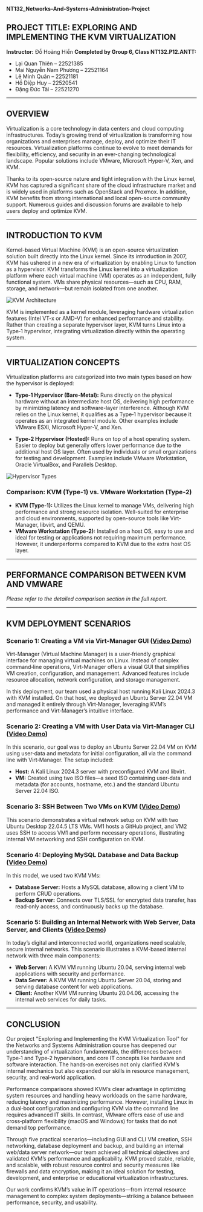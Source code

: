 **NT132_Networks-And-Systems-Administration-Project**

## PROJECT TITLE: EXPLORING AND IMPLEMENTING THE KVM VIRTUALIZATION

**Instructor:** Đỗ Hoàng Hiển
**Completed by Group 6, Class NT132.P12.ANTT:**

* Lại Quan Thiên – 22521385
* Mai Nguyễn Nam Phương – 22521164
* Lê Minh Quân – 22521181
* Hồ Diệp Huy – 22520541
* Đặng Đức Tài – 22521270

---

## OVERVIEW

Virtualization is a core technology in data centers and cloud computing infrastructures. Today’s growing trend of virtualization is transforming how organizations and enterprises manage, deploy, and optimize their IT resources. Virtualization platforms continue to evolve to meet demands for flexibility, efficiency, and security in an ever-changing technological landscape. Popular solutions include VMware, Microsoft Hyper-V, Xen, and KVM.

Thanks to its open-source nature and tight integration with the Linux kernel, KVM has captured a significant share of the cloud infrastructure market and is widely used in platforms such as OpenStack and Proxmox. In addition, KVM benefits from strong international and local open-source community support. Numerous guides and discussion forums are available to help users deploy and optimize KVM.

---

## INTRODUCTION TO KVM

Kernel-based Virtual Machine (KVM) is an open-source virtualization solution built directly into the Linux kernel. Since its introduction in 2007, KVM has ushered in a new era of virtualization by enabling Linux to function as a hypervisor. KVM transforms the Linux kernel into a virtualization platform where each virtual machine (VM) operates as an independent, fully functional system. VMs share physical resources—such as CPU, RAM, storage, and network—but remain isolated from one another.

![KVM Architecture](https://github.com/user-attachments/assets/589dafe1-784b-4083-8f4d-480fab4bd53d)

KVM is implemented as a kernel module, leveraging hardware virtualization features (Intel VT-x or AMD-V) for enhanced performance and stability. Rather than creating a separate hypervisor layer, KVM turns Linux into a Type‑1 hypervisor, integrating virtualization directly within the operating system.

---

## VIRTUALIZATION CONCEPTS

Virtualization platforms are categorized into two main types based on how the hypervisor is deployed:

* **Type‑1 Hypervisor (Bare-Metal):** Runs directly on the physical hardware without an intermediate host OS, delivering high performance by minimizing latency and software-layer interference. Although KVM relies on the Linux kernel, it qualifies as a Type‑1 hypervisor because it operates as an integrated kernel module. Other examples include VMware ESXi, Microsoft Hyper-V, and Xen.

* **Type‑2 Hypervisor (Hosted):** Runs on top of a host operating system. Easier to deploy but generally offers lower performance due to the additional host OS layer. Often used by individuals or small organizations for testing and development. Examples include VMware Workstation, Oracle VirtualBox, and Parallels Desktop.

![Hypervisor Types](https://github.com/user-attachments/assets/82149412-1423-454b-942d-57eb3cfdb634)

### Comparison: KVM (Type‑1) vs. VMware Workstation (Type‑2)

* **KVM (Type‑1):** Utilizes the Linux kernel to manage VMs, delivering high performance and strong resource isolation. Well-suited for enterprise and cloud environments, supported by open-source tools like Virt-Manager, libvirt, and QEMU.
* **VMware Workstation (Type‑2):** Installed on a host OS, easy to use and ideal for testing or applications not requiring maximum performance. However, it underperforms compared to KVM due to the extra host OS layer.

---

## PERFORMANCE COMPARISON BETWEEN KVM AND VMWARE

*Please refer to the detailed comparison section in the full report.*

---

## KVM DEPLOYMENT SCENARIOS

### Scenario 1: Creating a VM via Virt-Manager GUI ([Video Demo](https://youtu.be/drvLAiasklw?si=dxriV0I-Epw343Vj))

Virt-Manager (Virtual Machine Manager) is a user‑friendly graphical interface for managing virtual machines on Linux. Instead of complex command‑line operations, Virt-Manager offers a visual GUI that simplifies VM creation, configuration, and management. Advanced features include resource allocation, network configuration, and storage management.

In this deployment, our team used a physical host running Kali Linux 2024.3 with KVM installed. On that host, we deployed an Ubuntu Server 22.04 VM and managed it entirely through Virt‑Manager, leveraging KVM’s performance and Virt‑Manager’s intuitive interface.

### Scenario 2: Creating a VM with User Data via Virt-Manager CLI ([Video Demo](https://youtu.be/Fq4xx8sPwY0?si=qTg-OXBcHViiCTsC))

In this scenario, our goal was to deploy an Ubuntu Server 22.04 VM on KVM using user‑data and metadata for initial configuration, all via the command line with Virt‑Manager. The setup included:

* **Host:** A Kali Linux 2024.3 server with preconfigured KVM and libvirt.
* **VM:** Created using two ISO files—a seed ISO containing user‑data and metadata (for accounts, hostname, etc.) and the standard Ubuntu Server 22.04 ISO.

### Scenario 3: SSH Between Two VMs on KVM ([Video Demo](https://youtu.be/Ikg9hnbTIPg?si=uIcLVr9yWjLuaJ-j))

This scenario demonstrates a virtual network setup on KVM with two Ubuntu Desktop 22.04.5 LTS VMs. VM1 hosts a GitHub project, and VM2 uses SSH to access VM1 and perform necessary operations, illustrating internal VM networking and SSH configuration on KVM.

### Scenario 4: Deploying MySQL Database and Data Backup ([Video Demo](https://youtu.be/H2wxqkXcCxw?si=HEV6J0h5cv87rTQz))

In this model, we used two KVM VMs:

* **Database Server:** Hosts a MySQL database, allowing a client VM to perform CRUD operations.
* **Backup Server:** Connects over TLS/SSL for encrypted data transfer, has read‑only access, and continuously backs up the database.

### Scenario 5: Building an Internal Network with Web Server, Data Server, and Clients ([Video Demo](https://youtu.be/kj0qxaAmQhg?si=Tw_1pk-Xz9Mq6wlX))

In today’s digital and interconnected world, organizations need scalable, secure internal networks. This scenario illustrates a KVM-based internal network with three main components:

* **Web Server:** A KVM VM running Ubuntu 20.04, serving internal web applications with security and performance.
* **Data Server:** A KVM VM running Ubuntu Server 20.04, storing and serving database content for web applications.
* **Client:** Another KVM VM running Ubuntu 20.04.06, accessing the internal web services for daily tasks.

---

## CONCLUSION

Our project "Exploring and Implementing the KVM Virtualization Tool" for the Networks and Systems Administration course has deepened our understanding of virtualization fundamentals, the differences between Type‑1 and Type‑2 hypervisors, and core IT concepts like hardware and software interaction. The hands‑on exercises not only clarified KVM’s internal mechanics but also expanded our skills in resource management, security, and real‑world application.

Performance comparisons showed KVM’s clear advantage in optimizing system resources and handling heavy workloads on the same hardware, reducing latency and maximizing performance. However, installing Linux in a dual‑boot configuration and configuring KVM via the command line requires advanced IT skills. In contrast, VMware offers ease of use and cross‑platform flexibility (macOS and Windows) for tasks that do not demand top performance.

Through five practical scenarios—including GUI and CLI VM creation, SSH networking, database deployment and backup, and building an internal web/data server network—our team achieved all technical objectives and validated KVM’s performance and applicability. KVM proved stable, reliable, and scalable, with robust resource control and security measures like firewalls and data encryption, making it an ideal solution for testing, development, and enterprise or educational virtualization infrastructures.

Our work confirms KVM’s value in IT operations—from internal resource management to complex system deployments—striking a balance between performance, security, and usability.
